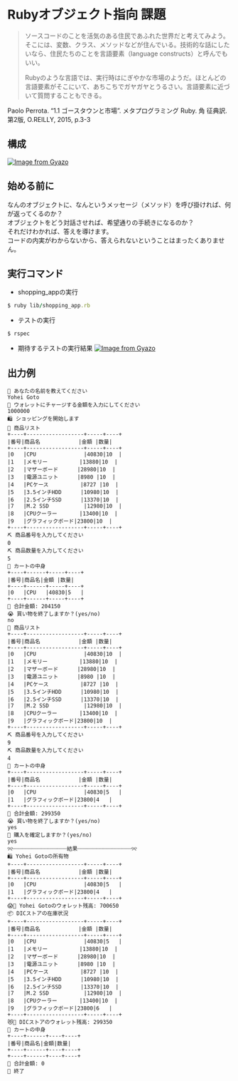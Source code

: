 # Rubyオブジェクト指向 課題
> ソースコードのことを活気のある住民であふれた世界だと考えてみよう。そこには、変数、クラス、メソッドなどが住んでいる。技術的な話にしたいなら、住民たちのことを言語要素（language constructs）と呼んでもいい。 
>  
> Rubyのような言語では、実行時はにぎやかな市場のようだ。ほとんどの言語要素がそこにいて、あちこちでガヤガヤとうるさい。言語要素に近づいて質問することもできる。  

Paolo Perrota. “1.1 ゴースタウンと市場”. メタプログラミング Ruby. 角 征典訳. 第2版, O.REILLY, 2015, p.3-3

## 構成
[![Image from Gyazo](https://i.gyazo.com/ed9adbab49f8ca19a013caff586f6d07.png)](https://gyazo.com/ed9adbab49f8ca19a013caff586f6d07)

## 始める前に
なんのオブジェクトに、なんというメッセージ（メソッド）を呼び掛ければ、何が返ってくるのか？  
オブジェクトをどう対話させれば、希望通りの手続きになるのか？  
それだけわかれば、答えを導けます。  
コードの内実がわからないから、答えられないということはまったくありません。  

## 実行コマンド
- shopping_appの実行
```ruby
$ ruby lib/shopping_app.rb
```
- テストの実行
```ruby
$ rspec
```
- 期待するテストの実行結果
[![Image from Gyazo](https://i.gyazo.com/43641660d40816f46b8f8f495db6856a.png)](https://gyazo.com/43641660d40816f46b8f8f495db6856a)

## 出力例
```
🤖 あなたの名前を教えてください
Yohei Goto
🏧 ウォレットにチャージする金額を入力にしてください
1000000
🛍️ ショッピングを開始します
📜 商品リスト
+----+------------------+-----+----+
|番号|商品名            |金額 |数量|
+----+------------------+-----+----+
|0   |CPU               |40830|10  |
|1   |メモリー          |13880|10  |
|2   |マザーボード      |28980|10  |
|3   |電源ユニット      |8980 |10  |
|4   |PCケース          |8727 |10  |
|5   |3.5インチHDD      |10980|10  |
|6   |2.5インチSSD      |13370|10  |
|7   |M.2 SSD           |12980|10  |
|8   |CPUクーラー       |13400|10  |
|9   |グラフィックボード|23800|10  |
+----+------------------+-----+----+
⛏ 商品番号を入力してください
0
⛏ 商品数量を入力してください
5
🛒 カートの中身
+----+------+-----+----+
|番号|商品名|金額 |数量|
+----+------+-----+----+
|0   |CPU   |40830|5   |
+----+------+-----+----+
🤑 合計金額: 204150
😭 買い物を終了しますか？(yes/no)
no
📜 商品リスト
+----+------------------+-----+----+
|番号|商品名            |金額 |数量|
+----+------------------+-----+----+
|0   |CPU               |40830|10  |
|1   |メモリー          |13880|10  |
|2   |マザーボード      |28980|10  |
|3   |電源ユニット      |8980 |10  |
|4   |PCケース          |8727 |10  |
|5   |3.5インチHDD      |10980|10  |
|6   |2.5インチSSD      |13370|10  |
|7   |M.2 SSD           |12980|10  |
|8   |CPUクーラー       |13400|10  |
|9   |グラフィックボード|23800|10  |
+----+------------------+-----+----+
⛏ 商品番号を入力してください
9
⛏ 商品数量を入力してください
4
🛒 カートの中身
+----+------------------+-----+----+
|番号|商品名            |金額 |数量|
+----+------------------+-----+----+
|0   |CPU               |40830|5   |
|1   |グラフィックボード|23800|4   |
+----+------------------+-----+----+
🤑 合計金額: 299350
😭 買い物を終了しますか？(yes/no)
yes
💸 購入を確定しますか？(yes/no)
yes
୨୧┈┈┈┈┈┈┈┈┈┈┈┈┈┈┈┈┈結果┈┈┈┈┈┈┈┈┈┈┈┈┈┈┈┈┈୨୧
🛍️ ️Yohei Gotoの所有物
+----+------------------+-----+----+
|番号|商品名            |金額 |数量|
+----+------------------+-----+----+
|0   |CPU               |40830|5   |
|1   |グラフィックボード|23800|4   |
+----+------------------+-----+----+
😱👛 Yohei Gotoのウォレット残高: 700650
📦 DICストアの在庫状況
+----+------------------+-----+----+
|番号|商品名            |金額 |数量|
+----+------------------+-----+----+
|0   |CPU               |40830|5   |
|1   |メモリー          |13880|10  |
|2   |マザーボード      |28980|10  |
|3   |電源ユニット      |8980 |10  |
|4   |PCケース          |8727 |10  |
|5   |3.5インチHDD      |10980|10  |
|6   |2.5インチSSD      |13370|10  |
|7   |M.2 SSD           |12980|10  |
|8   |CPUクーラー       |13400|10  |
|9   |グラフィックボード|23800|6   |
+----+------------------+-----+----+
😻👛 DICストアのウォレット残高: 299350
🛒 カートの中身
+----+------+----+----+
|番号|商品名|金額|数量|
+----+------+----+----+
+----+------+----+----+
🌚 合計金額: 0
🎉 終了
```
